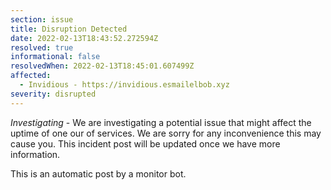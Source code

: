 ```yaml
---
section: issue
title: Disruption Detected
date: 2022-02-13T18:43:52.272594Z
resolved: true
informational: false
resolvedWhen: 2022-02-13T18:45:01.607499Z
affected:
  - Invidious - https://invidious.esmailelbob.xyz
severity: disrupted
---
```

*Investigating* - We are investigating a potential issue that might affect the uptime of one our of services. We are sorry for any inconvenience this may cause you. This incident post will be updated once we have more information.

This is an automatic post by a monitor bot.
        